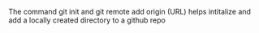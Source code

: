 The command git init and git remote add origin (URL) helps intitalize and add a locally created directory to a github repo
